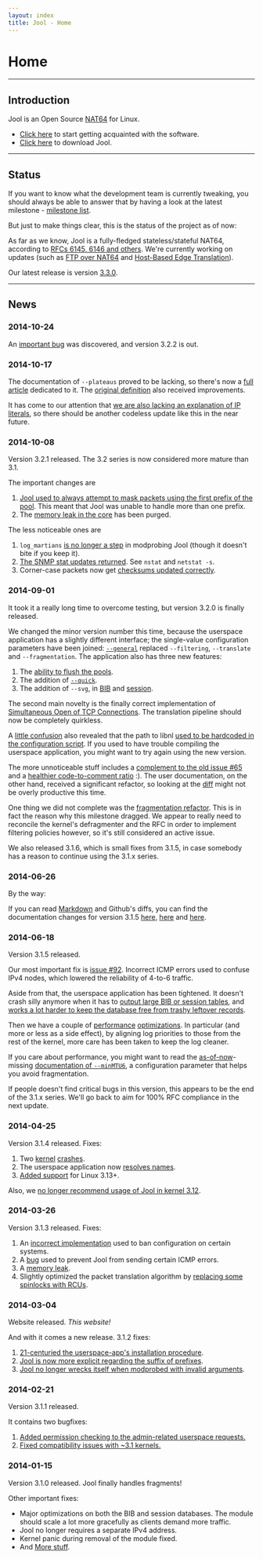 ```yaml
---
layout: index
title: Jool - Home
---
```


# Home

-------------------

## Introduction

Jool is an Open Source [NAT64](intro-nat64.html) for Linux.

* [Click here](doc-index.html) to start getting acquainted with the software.
* [Click here](download.html) to download Jool.

-------------------

## Status

If you want to know what the development team is currently tweaking, you should always be able to answer that by having a look at the latest milestone - <a href="https://github.com/NICMx/NAT64/milestones" target="_blank">milestone list</a>.

But just to make things clear, this is the status of the project as of now:

As far as we know, Jool is a fully-fledged stateless/stateful NAT64, according to [RFCs 6145, 6146 and others](intro-jool.html#compliance). We're currently working on updates (such as [FTP over NAT64](http://tools.ietf.org/html/rfc6384) and [Host-Based Edge Translation](https://tools.ietf.org/html/draft-ietf-v6ops-siit-dc-2xlat-00#section-3.1)).

Our latest release is version <a href="https://github.com/NICMx/NAT64/issues?q=milestone%3A3.3.0" target="_blank">3.3.0</a>.

-------------------

## News

### 2014-10-24

An <a href="https://github.com/NICMx/NAT64/issues/112" target="_blank">important bug</a> was discovered, and version 3.2.2 is out.

### 2014-10-17

The documentation of `--plateaus` proved to be lacking, so there's now a [full article](usr-flags-plateaus.html) dedicated to it. The [original definition](usr-flags-global.html#plateaus) also received improvements.

It has come to our attention that <a href="https://github.com/NICMx/NAT64/issues/111" target="_blank">we are also lacking an explanation of IP literals</a>, so there should be another codeless update like this in the near future.

### 2014-10-08

Version 3.2.1 released. The 3.2 series is now considered more mature than 3.1.

The important changes are

1. <a href="https://github.com/NICMx/NAT64/issues/106" target="_blank">Jool used to always attempt to mask packets using the first prefix of the pool</a>. This meant that Jool was unable to handle more than one prefix.
2. The <a href="https://github.com/NICMx/NAT64/issues/109" target="_blank">memory leak in the core</a> has been purged.

The less noticeable ones are

1. `log_martians` <a href="https://github.com/NICMx/NAT64/issues/107" target="_blank">is no longer a step</a> in modprobing Jool (though it doesn't bite if you keep it).
2. <a href="https://github.com/NICMx/NAT64/issues/57" target="_blank">The SNMP stat updates returned</a>. See `nstat` and `netstat -s`.
3. Corner-case packets now get <a href="https://github.com/NICMx/NAT64/issues/108" target="_blank">checksums updated correctly</a>.

### 2014-09-01

It took it a really long time to overcome testing, but version 3.2.0 is finally released.

We changed the minor version number this time, because the userspace application has a slightly different interface; the single-value configuration parameters have been joined: [`--general`](usr-flags-global.html) replaced `--filtering`, `--translate` and `--fragmentation`. The application also has three new features:

1. The <a href="https://github.com/NICMx/NAT64/pull/97" target="_blank">ability to flush the pools</a>.
2. The addition of [`--quick`](usr-flags-quick.html).
3. The addition of `--svg`, in [BIB](usr-flags-bib.html#csv) and [session](usr-flags-session.html#csv).

The second main novelty is the finally correct implementation of <a href="https://github.com/NICMx/NAT64/issues/58" target="_blank">Simultaneous Open of TCP Connections</a>. The translation pipeline should now be completely quirkless.

A <a href="https://github.com/NICMx/NAT64/issues/103" target="_blank">little confusion</a> also revealed that the path to libnl <a href="https://github.com/NICMx/NAT64/commit/6455ffd898bae996ce3cab37b2fb6a3459ae096b" target="_blank">used to be hardcoded in the configuration script</a>. If you used to have trouble compiling the userspace application, you might want to try again using the new version.

The more unnoticeable stuff includes a <a href="https://github.com/NICMx/NAT64/issues/100" target="_blank">complement to the old issue #65</a> and a <a href="https://github.com/NICMx/NAT64/issues/56" target="_blank">healthier code-to-comment ratio</a> :). The user documentation, on the other hand, received a significant refactor, so looking at the <a href="https://github.com/NICMx/NAT64/commit/752ed2584534e6bf6bd481d7f4d4ababb6424efe" target="_blank">diff</a> might not be overly productive this time.

One thing we did not complete was the <a href="https://github.com/NICMx/NAT64/issues/104" target="_blank">fragmentation refactor</a>. This is in fact the reason why this milestone dragged. We appear to really need to reconcile the kernel's defragmenter and the RFC in order to implement filtering policies however, so it's still considered an active issue.

We also released 3.1.6, which is small fixes from 3.1.5, in case somebody has a reason to continue using the 3.1.x series.

### 2014-06-26

By the way:

If you can read <a href="https://help.github.com/articles/github-flavored-markdown" target="_blank">Markdown</a> and Github's diffs, you can find the documentation changes for version 3.1.5 <a href="https://github.com/NICMx/NAT64/commit/5295b05cf2c380055c3356d48ef56b74c0b828bb" target="_blank">here</a>, <a href="https://github.com/NICMx/NAT64/commit/2732f520b6616955fb81db778eab9da0f1db210c" target="_blank">here</a> and <a href="https://github.com/NICMx/NAT64/commit/54fc02dd5f5a22c44ac2d6be092306c34abd30ee" target="_blank">here</a>.

### 2014-06-18

Version 3.1.5 released.

Our most important fix is <a href="https://github.com/NICMx/NAT64/issues/92" target="__blank">issue #92</a>. Incorrect ICMP errors used to confuse IPv4 nodes, which lowered the reliability of 4-to-6 traffic.

Aside from that, the userspace application has been tightened. It doesn't crash silly anymore when it has to <a href="https://github.com/NICMx/NAT64/issues/88" target="__blank">output large BIB or session tables</a>, and <a href="https://github.com/NICMx/NAT64/issues/65" target="__blank">works a lot harder to keep the database free from trashy leftover records</a>.

Then we have a couple of <a href="https://github.com/NICMx/NAT64/issues/60" target="__blank">performance</a> <a href="https://github.com/NICMx/NAT64/issues/60" target="__blank">optimizations</a>. In particular (and more or less as a side effect), by aligning log priorities to those from the rest of the kernel, more care has been taken to keep the log cleaner.

If you care about performance, you might want to read the <a href="https://github.com/NICMx/NAT64/issues/91" target="__blank">as-of-now</a>-missing [documentation of `--minMTU6`](usr-flags-global.html#minmtu6), a configuration parameter that helps you avoid fragmentation.

If people doesn't find critical bugs in this version, this appears to be the end of the 3.1.x series. We'll go back to aim for 100% RFC compliance in the next update.

### 2014-04-25

Version 3.1.4 released. Fixes:

1. Two <a href="https://github.com/NICMx/NAT64/issues/90" target="_blank">kernel</a> <a href="https://github.com/NICMx/NAT64/issues/84" target="_blank">crashes</a>.
2. The userspace application now <a href="https://github.com/NICMx/NAT64/issues/86" target="_blank">resolves names</a>.
3. <a href="https://github.com/NICMx/NAT64/issues/87" target="_blank">Added support</a> for Linux 3.13+.

Also, we <a href="https://github.com/NICMx/NAT64/issues/90" target="_blank">no longer recommend usage of Jool in kernel 3.12</a>.

### 2014-03-26

Version 3.1.3 released. Fixes:

1. An <a href="https://github.com/NICMx/NAT64/issues/81" target="_blank">incorrect implementation</a> used to ban configuration on certain systems.
2. A <a href="https://github.com/NICMx/NAT64/issues/79" target="_blank">bug</a> used to prevent Jool from sending certain ICMP errors.
3. A <a href="https://github.com/NICMx/NAT64/issues/83" target="_blank">memory leak</a>.
4. Slightly optimized the packet translation algorithm by <a href="https://github.com/NICMx/NAT64/issues/69" target="_blank">replacing some spinlocks with RCUs</a>.

### 2014-03-04

Website released. *This website!*

And with it comes a new release. 3.1.2 fixes:

1. <a href="https://github.com/NICMx/NAT64/issues/76" target="_blank">21-centuried the userspace-app's installation procedure</a>.
2. <a href="https://github.com/NICMx/NAT64/issues/77" target="_blank">Jool is now more explicit regarding the suffix of prefixes</a>.
3. <a href="https://github.com/NICMx/NAT64/issues/78" target="_blank">Jool no longer wrecks itself when modprobed with invalid arguments</a>.

### 2014-02-21

Version 3.1.1 released.

It contains two bugfixes:

1. <a href="https://github.com/NICMx/NAT64/issues/75" target="_blank">Added permission checking to the admin-related userspace requests.</a>
2. <a href="https://github.com/NICMx/NAT64/issues/72" target="_blank">Fixed compatibility issues with ~3.1 kernels.</a>

### 2014-01-15

Version 3.1.0 released. Jool finally handles fragments!

Other important fixes:

* Major optimizations on both the BIB and session databases. The module should scale a lot more gracefully as clients demand more traffic.
* Jool no longer requires a separate IPv4 address.
* Kernel panic during removal of the module fixed.
* And <a href="https://github.com/NICMx/NAT64/issues?milestone=11&state=closed" target="_blank">More stuff</a>.

